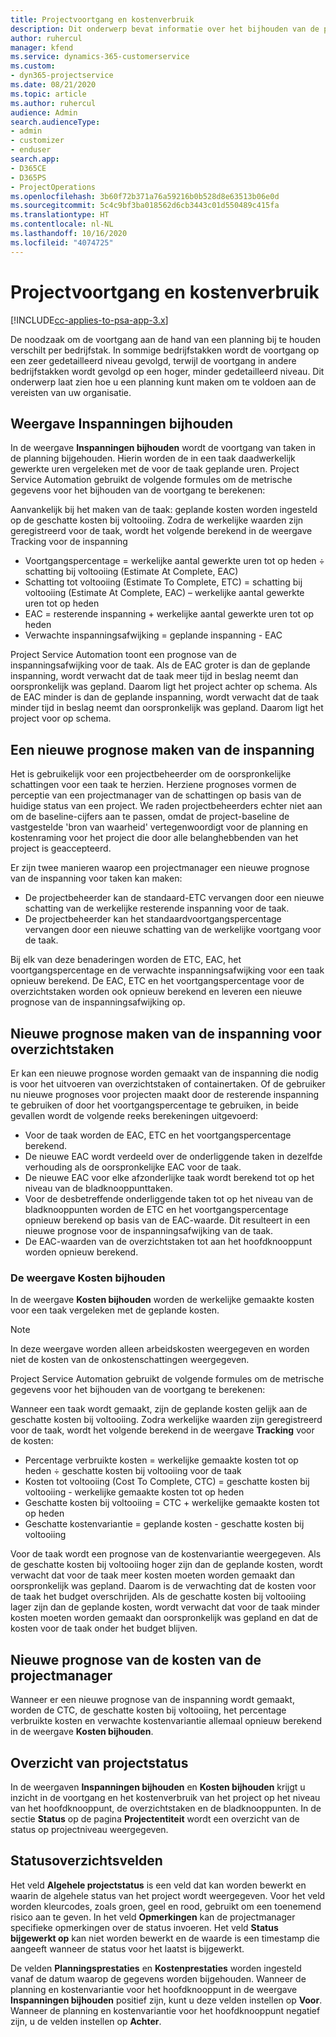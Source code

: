 ```yaml
---
title: Projectvoortgang en kostenverbruik
description: Dit onderwerp bevat informatie over het bijhouden van de projectvoortgang en het kostenverbruik.
author: ruhercul
manager: kfend
ms.service: dynamics-365-customerservice
ms.custom:
- dyn365-projectservice
ms.date: 08/21/2020
ms.topic: article
ms.author: ruhercul
audience: Admin
search.audienceType:
- admin
- customizer
- enduser
search.app:
- D365CE
- D365PS
- ProjectOperations
ms.openlocfilehash: 3b60f72b371a76a59216b0b528d8e63513b06e0d
ms.sourcegitcommit: 5c4c9bf3ba018562d6cb3443c01d550489c415fa
ms.translationtype: HT
ms.contentlocale: nl-NL
ms.lasthandoff: 10/16/2020
ms.locfileid: "4074725"
---
```

# <a name="project-progress-and-cost-consumption"></a>Projectvoortgang en kostenverbruik

[!INCLUDE[cc-applies-to-psa-app-3.x](../includes/cc-applies-to-psa-app-3x.md)]

De noodzaak om de voortgang aan de hand van een planning bij te houden verschilt per bedrijfstak. In sommige bedrijfstakken wordt de voortgang op een zeer gedetailleerd niveau gevolgd, terwijl de voortgang in andere bedrijfstakken wordt gevolgd op een hoger, minder gedetailleerd niveau. Dit onderwerp laat zien hoe u een planning kunt maken om te voldoen aan de vereisten van uw organisatie.

## <a name="effort-tracking-view"></a>Weergave Inspanningen bijhouden

In de weergave **Inspanningen bijhouden** wordt de voortgang van taken in de planning bijgehouden. Hierin worden de in een taak daadwerkelijk gewerkte uren vergeleken met de voor de taak geplande uren. Project Service Automation gebruikt de volgende formules om de metrische gegevens voor het bijhouden van de voortgang te berekenen:

Aanvankelijk bij het maken van de taak: geplande kosten worden ingesteld op de geschatte kosten bij voltooiing. Zodra de werkelijke waarden zijn geregistreerd voor de taak, wordt het volgende berekend in de weergave Tracking voor de inspanning

- Voortgangspercentage = werkelijke aantal gewerkte uren tot op heden ÷ schatting bij voltooiing (Estimate At Complete, EAC) 
- Schatting tot voltooiing (Estimate To Complete, ETC) = schatting bij voltooiing (Estimate At Complete, EAC) – werkelijke aantal gewerkte uren tot op heden 
- EAC = resterende inspanning + werkelijke aantal gewerkte uren tot op heden 
- Verwachte inspanningsafwijking = geplande inspanning - EAC

Project Service Automation toont een prognose van de inspanningsafwijking voor de taak. Als de EAC groter is dan de geplande inspanning, wordt verwacht dat de taak meer tijd in beslag neemt dan oorspronkelijk was gepland. Daarom ligt het project achter op schema. Als de EAC minder is dan de geplande inspanning, wordt verwacht dat de taak minder tijd in beslag neemt dan oorspronkelijk was gepland. Daarom ligt het project voor op schema.

## <a name="reprojecting-effort"></a>Een nieuwe prognose maken van de inspanning

Het is gebruikelijk voor een projectbeheerder om de oorspronkelijke schattingen voor een taak te herzien. Herziene prognoses vormen de perceptie van een projectmanager van de schattingen op basis van de huidige status van een project. We raden projectbeheerders echter niet aan om de baseline-cijfers aan te passen, omdat de project-baseline de vastgestelde 'bron van waarheid' vertegenwoordigt voor de planning en kostenraming voor het project die door alle belanghebbenden van het project is geaccepteerd.

Er zijn twee manieren waarop een projectmanager een nieuwe prognose van de inspanning voor taken kan maken:

- De projectbeheerder kan de standaard-ETC vervangen door een nieuwe schatting van de werkelijke resterende inspanning voor de taak. 
- De projectbeheerder kan het standaardvoortgangspercentage vervangen door een nieuwe schatting van de werkelijke voortgang voor de taak.

Bij elk van deze benaderingen worden de ETC, EAC, het voortgangspercentage en de verwachte inspanningsafwijking voor een taak opnieuw berekend. De EAC, ETC en het voortgangspercentage voor de overzichtstaken worden ook opnieuw berekend en leveren een nieuwe prognose van de inspanningsafwijking op.

## <a name="reprojection-of-effort-on-summary-tasks"></a>Nieuwe prognose maken van de inspanning voor overzichtstaken

Er kan een nieuwe prognose worden gemaakt van de inspanning die nodig is voor het uitvoeren van overzichtstaken of containertaken. Of de gebruiker nu nieuwe prognoses voor projecten maakt door de resterende inspanning te gebruiken of door het voortgangspercentage te gebruiken, in beide gevallen wordt de volgende reeks berekeningen uitgevoerd:

- Voor de taak worden de EAC, ETC en het voortgangspercentage berekend.
- De nieuwe EAC wordt verdeeld over de onderliggende taken in dezelfde verhouding als de oorspronkelijke EAC voor de taak.
- De nieuwe EAC voor elke afzonderlijke taak wordt berekend tot op het niveau van de bladknooppunttaken. 
- Voor de desbetreffende onderliggende taken tot op het niveau van de bladknooppunten worden de ETC en het voortgangspercentage opnieuw berekend op basis van de EAC-waarde. Dit resulteert in een nieuwe prognose voor de inspanningsafwijking van de taak. 
- De EAC-waarden van de overzichtstaken tot aan het hoofdknooppunt worden opnieuw berekend.

### <a name="cost-tracking-view"></a>De weergave Kosten bijhouden 

In de weergave **Kosten bijhouden** worden de werkelijke gemaakte kosten voor een taak vergeleken met de geplande kosten. 

> [!NOTE]
> In deze weergave worden alleen arbeidskosten weergegeven en worden niet de kosten van de onkostenschattingen weergegeven. 

Project Service Automation gebruikt de volgende formules om de metrische gegevens voor het bijhouden van de voortgang te berekenen:

Wanneer een taak wordt gemaakt, zijn de geplande kosten gelijk aan de geschatte kosten bij voltooiing. Zodra werkelijke waarden zijn geregistreerd voor de taak, wordt het volgende berekend in de weergave **Tracking** voor de kosten:

 - Percentage verbruikte kosten = werkelijke gemaakte kosten tot op heden ÷ geschatte kosten bij voltooiing voor de taak
 - Kosten tot voltooiing (Cost To Complete, CTC) = geschatte kosten bij voltooiing - werkelijke gemaakte kosten tot op heden
 - Geschatte kosten bij voltooiing = CTC + werkelijke gemaakte kosten tot op heden
 - Geschatte kostenvariantie = geplande kosten - geschatte kosten bij voltooiing

Voor de taak wordt een prognose van de kostenvariantie weergegeven. Als de geschatte kosten bij voltooiing hoger zijn dan de geplande kosten, wordt verwacht dat voor de taak meer kosten moeten worden gemaakt dan oorspronkelijk was gepland. Daarom is de verwachting dat de kosten voor de taak het budget overschrijden. Als de geschatte kosten bij voltooiing lager zijn dan de geplande kosten, wordt verwacht dat voor de taak minder kosten moeten worden gemaakt dan oorspronkelijk was gepland en dat de kosten voor de taak onder het budget blijven.

## <a name="project-managers-reprojection-of-cost"></a>Nieuwe prognose van de kosten van de projectmanager

Wanneer er een nieuwe prognose van de inspanning wordt gemaakt, worden de CTC, de geschatte kosten bij voltooiing, het percentage verbruikte kosten en verwachte kostenvariantie allemaal opnieuw berekend in de weergave **Kosten bijhouden**.

## <a name="project-status-summary"></a>Overzicht van projectstatus

In de weergaven **Inspanningen bijhouden** en **Kosten bijhouden** krijgt u inzicht in de voortgang en het kostenverbruik van het project op het niveau van het hoofdknooppunt, de overzichtstaken en de bladknooppunten. In de sectie **Status** op de pagina **Projectentiteit** wordt een overzicht van de status op projectniveau weergegeven.

## <a name="status-summary-fields"></a>Statusoverzichtsvelden

Het veld **Algehele projectstatus** is een veld dat kan worden bewerkt en waarin de algehele status van het project wordt weergegeven. Voor het veld worden kleurcodes, zoals groen, geel en rood, gebruikt om een toenemend risico aan te geven. In het veld **Opmerkingen** kan de projectmanager specifieke opmerkingen over de status invoeren. Het veld **Status bijgewerkt op** kan niet worden bewerkt en de waarde is een timestamp die aangeeft wanneer de status voor het laatst is bijgewerkt.

De velden **Planningsprestaties** en **Kostenprestaties** worden ingesteld vanaf de datum waarop de gegevens worden bijgehouden. Wanneer de planning en kostenvariantie voor het hoofdknooppunt in de weergave **Inspanningen bijhouden** positief zijn, kunt u deze velden instellen op **Voor**. Wanneer de planning en kostenvariantie voor het hoofdknooppunt negatief zijn, u de velden instellen op **Achter**.
